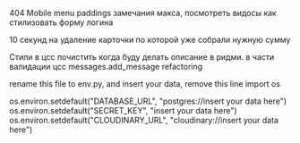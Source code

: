 404
Mobile menu paddings
замечания макса, посмотреть видосы как стилизовать форму логина

10 секунд на удаление карточки по которой уже собрали нужную сумму

Стили в цсс почистить когда буду делать описание в ридми. в части валидации цсс
messages.add_message refactoring

rename this file to env.py, and insert your data, remove this line
import os

os.environ.setdefault("DATABASE_URL", "postgres://insert your data here")
os.environ.setdefault("SECRET_KEY", "insert your data here")
os.environ.setdefault("CLOUDINARY_URL", "cloudinary://insert your data here")
